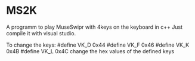 # MS2K
A programm to play MuseSwipr with 4keys on the keyboard in c++
Just compile it with visual studio.

To change the keys:
#define VK_D 0x44
#define VK_F 0x46
#define VK_K 0x4B
#define VK_L 0x4C
change the hex values of the defined keys
